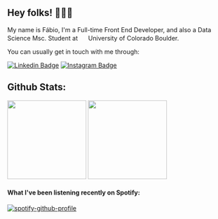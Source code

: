 ## Hey folks! 🙋🏻‍♂️

My name is Fábio, I'm a Full-time Front End Developer, and also a Data Science Msc. Student at <img height="16px" src="https://i.imgur.com/n3PlOAo.png"/> University of Colorado Boulder.



You can usually get in touch with me through:

[![Linkedin Badge](https://img.shields.io/badge/-LinkedIn-0e76a8?style=flat-square&logo=Linkedin&logoColor=white)](https://www.linkedin.com/in/fabio-alves-martins-pereira/)
[![Instagram Badge](https://img.shields.io/badge/-Instagram-e4405f?style=flat-square&logo=Instagram&logoColor=white)](https://instagram.com/fabioampe/)

## Github Stats:

<p>
  <img height="180em" inline src="https://github-readme-stats.vercel.app/api?username=chagall&show_icons=true&theme=react&include_all_commits=true"/>
  <img height="180em" src="https://github-readme-stats.vercel.app/api/top-langs/?username=chagall&layout=compact&theme=react&langs_count=8&hide=c,html,plsql,css,swift,cmake,makefile,objective-c"/>
</p>

#### What I've been listening recently on Spotify:

[![spotify-github-profile](https://spotify-github-profile.kittinanx.com/api/view?uid=chagallkhan&cover_image=true&theme=natemoo-re&bar_color=53b14f&bar_color_cover=false)](https://spotify-github-profile.vercel.app/api/view?uid=chagallkhan&redirect=true)
